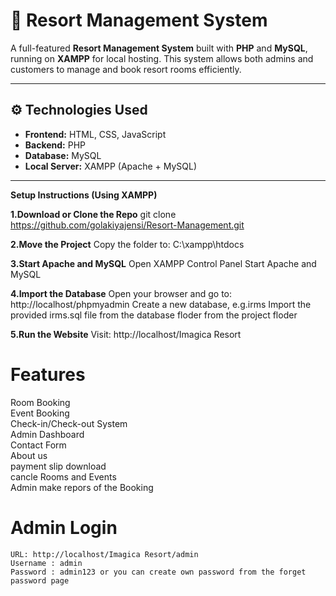   # 🏨 Resort Management System

A full-featured **Resort Management System** built with **PHP** and **MySQL**, running on **XAMPP** for local hosting. This system allows both admins and customers to manage and book resort rooms efficiently.

---

## ⚙️ Technologies Used

- **Frontend:** HTML, CSS, JavaScript
- **Backend:** PHP
- **Database:** MySQL
- **Local Server:** XAMPP (Apache + MySQL)

---

**Setup Instructions (Using XAMPP)**

**1.Download or Clone the Repo**
  git clone https://github.com/golakiyajensi/Resort-Management.git

**2.Move the Project**
  Copy the folder to:
C:\xampp\htdocs

**3.Start Apache and MySQL**
  Open XAMPP Control Panel
  Start Apache and MySQL

**4.Import the Database**
  Open your browser and go to: http://localhost/phpmyadmin
  Create a new database, e.g.irms
  Import the provided irms.sql file from the database floder from the project floder 

**5.Run the Website**
 Visit: http://localhost/Imagica Resort

 # Features
  Room Booking  
  Event Booking  
  Check-in/Check-out System  
  Admin Dashboard  
  Contact Form  
  About us  
  payment slip download  
  cancle Rooms and Events  
  Admin make repors of the Booking  

 # Admin Login
    URL: http://localhost/Imagica Resort/admin
    Username : admin
    Password : admin123 or you can create own password from the forget password page 


